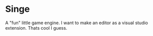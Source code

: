 # Singe

A "fun" little game engine. I want to make an editor as a visual studio extension. Thats cool I guess.
